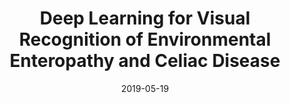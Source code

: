 ---
title: "Deep Learning for Visual Recognition of Environmental Enteropathy and Celiac Disease"
collection: publications
permalink: /publication/2015-10-01-paper-title-number-3
excerpt: 'Physicians use biopsies to distinguish between different but histologically similar enteropathies. The range of syndromes and pathologies that could cause different gastrointestinal conditions makes this a difficult problem. Recently, deep learning has been used successfully in helping diagnose cancerous tissues in histopathological images. These successes motivated the research presented in this paper, which describes a deep learning approach that distinguishes between Celiac Disease (CD) and Environmental Enteropathy (EE) and normal tissue from digitized duodenal biopsies. Experimental results show accuracies of over 90% for this approach. We also look into interpreting the neural network model using Gradient-weighted Class Activation Mappings and filter activations on input images to understand the visual explanations for the decisions made by the model.'
date: 2019-05-19
venue: '2019 IEEE EMBS International Conference on Biomedical & Health Informatics (BHI)'
paperurl: 'https://ieeexplore.ieee.org/abstract/document/8834458/'
citation: 'Shrivastava, Aman, Karan Kant, Saurav Sengupta, Sung-Jun Kang, Marium Khan, S. Asad Ali, Sean R. Moore et al. "Deep learning for visual recognition of environmental enteropathy and celiac disease." In 2019 IEEE EMBS International Conference on Biomedical & Health Informatics (BHI), pp. 1-4. IEEE, 2019.'
---